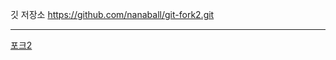 깃 저장소 https://github.com/nanaball/git-fork2.git<br/>
<hr/>

[포크2](https://github.com/nanaball/git-fork2.git)